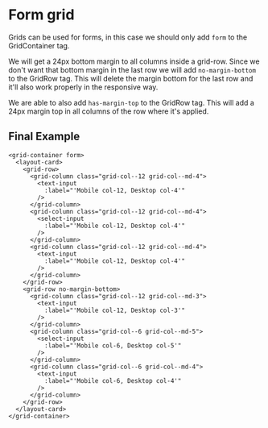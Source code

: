 # Form grid

Grids can be used for forms, in this case we should only add `form` to the GridContainer tag.

We will get a 24px bottom margin to all columns inside a grid-row.
Since we don't want that bottom margin in the last row we will add `no-margin-bottom` to the GridRow tag. This will delete the margin bottom for the last row and it'll also work properly in the responsive way.

We are able to also add `has-margin-top` to the GridRow tag. This will add a 24px margin top in all columns of the row where it's applied.


## Final Example

```livescript
<grid-container form>
  <layout-card>
    <grid-row>
      <grid-column class="grid-col--12 grid-col--md-4">
        <text-input
          :label="'Mobile col-12, Desktop col-4'"
        />
      </grid-column>
      <grid-column class="grid-col--12 grid-col--md-4">
        <select-input
          :label="'Mobile col-12, Desktop col-4'"
        />
      </grid-column>
      <grid-column class="grid-col--12 grid-col--md-4">
        <text-input
          :label="'Mobile col-12, Desktop col-4'"
        />
      </grid-column>
    </grid-row>
    <grid-row no-margin-bottom>
      <grid-column class="grid-col--12 grid-col--md-3">
        <text-input
          :label="'Mobile col-12, Desktop col-3'"
        />
      </grid-column>
      <grid-column class="grid-col--6 grid-col--md-5">
        <select-input
          :label="'Mobile col-6, Desktop col-5'"
        />
      </grid-column>
      <grid-column class="grid-col--6 grid-col--md-4">
        <text-input
          :label="'Mobile col-6, Desktop col-4'"
        />
      </grid-column>
    </grid-row>
  </layout-card>
</grid-container>
```
